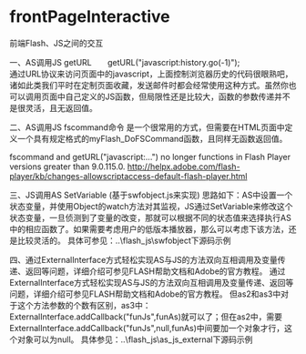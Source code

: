 frontPageInteractive
====================

前端Flash、JS之间的交互

一、AS调用JS  getURL　　getURL("javascript:history.go(-1)");  
通过URL协议来访问页面中的javascript，上面控制浏览器历史的代码很眼熟吧，诸如此类我们平时在定制页面收藏，发送邮件时都会经常使用这种方式。虽然你也可以调用页面中自己定义的JS函数，但局限性还是比较大，函数的参数传递并不是很灵活，且无返回值。

二、AS调用JS fscommand命令
是一个很常用的方式，但需要在HTML页面中定义一个具有规定格式的myFlash_DoFSCommand函数，且同样无函数返回值。

fscommand and getURL("javascript:...") no longer functions in Flash Player versions greater than 9.0.115.0.  http://helpx.adobe.com/flash-player/kb/changes-allowscriptaccess-default-flash-player.html

三、JS调用AS SetVariable (基于swfobject.js来实现)
思路如下：AS中设置一个状态变量，并使用Object的watch方法对其监视，JS通过SetVariable来修改这个状态变量，一旦侦测到了变量的改变，那就可以根据不同的状态值来选择执行AS中的相应函数了。如果需要考虑用户的低版本播放器，那么可以考虑下该方法，还是比较灵活的。 
具体可参见：..\flash_js\swfobject下源码示例


四、通过ExternalInterface方式轻松实现AS与JS的方法双向互相调用及变量传递、返回等问题，详细介绍可参见FLASH帮助文档和Adobe的官方教程。
通过ExternalInterface方式轻松实现AS与JS的方法双向互相调用及变量传递、返回等问题，详细介绍可参见FLASH帮助文档和Adobe的官方教程。
但as2和as3中对于这个方法参数的个数有区别，as3中：ExternalInterface.addCallback("funJs",funAs)就可以了；但在as2中，需要ExternalInterface.addCallback("funJs",null,funAs)中间要加一个对象才行，这个对象可以为null。
具体参见：..\flash_js\as_js_external下源码示例